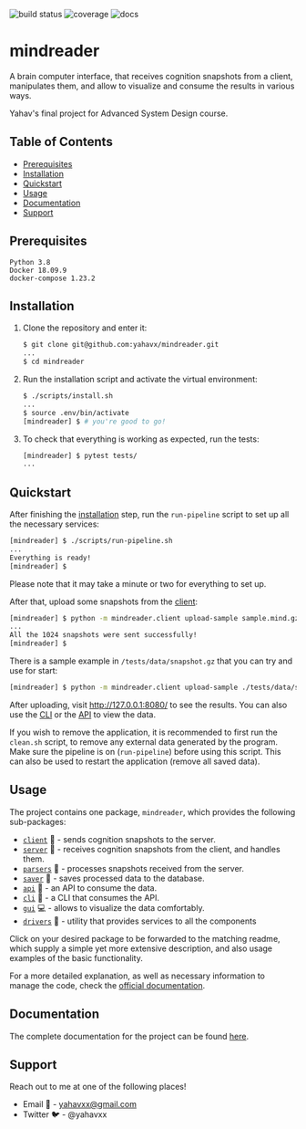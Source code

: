 ![build status](https://travis-ci.org/yahavx/mindreader.svg?branch=master)
![coverage](https://codecov.io/gh/yahavx/mindreader/branch/master/graph/badge.svg)
![docs](https://readthedocs.org/projects/mindreader/badge/?version=latest)

# mindreader

A brain computer interface, that receives cognition snapshots from a client, manipulates them, and allow to
visualize and consume the results in various ways.

Yahav's final project for Advanced System Design course.

## Table of Contents

* [Prerequisites](#prerequisites)
* [Installation](#installation)
* [Quickstart](#quickstart)
* [Usage](#usage)
* [Documentation](#documentation)
* [Support](#support)

## Prerequisites

```
Python 3.8
Docker 18.09.9
docker-compose 1.23.2
```

## Installation

1. Clone the repository and enter it:

    ```sh
    $ git clone git@github.com:yahavx/mindreader.git
    ...
    $ cd mindreader
    ```

2. Run the installation script and activate the virtual environment:

    ```sh
    $ ./scripts/install.sh
    ...
    $ source .env/bin/activate
    [mindreader] $ # you're good to go!
    ```

3. To check that everything is working as expected, run the tests:

    ```sh
    [mindreader] $ pytest tests/
    ...
    ```

## Quickstart
After finishing the [installation](#installation) step, run the `run-pipeline` script to set up all the
necessary services:

```sh
[mindreader] $ ./scripts/run-pipeline.sh
...
Everything is ready!
[mindreader] $
```

Please note that it may take a minute or two for everything to set up.

After that, upload some snapshots from the [client](/mindreader/client/README.md):
```sh
[mindreader] $ python -m mindreader.client upload-sample sample.mind.gz
...
All the 1024 snapshots were sent successfully!
[mindreader] $ 
```

There is a sample example in `/tests/data/snapshot.gz` that you can try and use for start:
```sh
[mindreader] $ python -m mindreader.client upload-sample ./tests/data/snapshot.gz
```

After uploading, visit http://127.0.0.1:8080/ to see the results. You can also use the [CLI](/mindreader/cli/README.md) 
or the [API](/mindreader/api/README.md) to view the data.

If you wish to remove the application, it is recommended to first run the `clean.sh` script, to remove any
external data generated by the program. Make sure the pipeline is on (`run-pipeline`) before using this script.
This can also be used to restart the application (remove all saved data).

## Usage

The project contains one package, `mindreader`, which provides the following sub-packages:
* [`client`](/mindreader/client/README.md) :mega: - sends cognition snapshots to the server.
* [`server`](/mindreader/server/README.md) :calling: - receives cognition snapshots from the client, and handles them.
* [`parsers`](/mindreader/parsers/README.md) :hammer: - processes snapshots received from the server.
* [`saver`](/mindreader/saver/README.md) :key: - saves processed data to the database.
* [`api`](/mindreader/server/README.md) :book: - an API to consume the data.
* [`cli`](/mindreader/cli/README.md) :memo: - a CLI that consumes the API.
* [`gui`](/mindreader/gui/README.md) :computer: - allows to visualize the data comfortably.
* [`drivers`](/mindreader/drivers/README.md) :floppy_disk: - utility that provides services to all the components

Click on your desired package to be forwarded to the matching readme, which supply a simple yet more extensive 
description, and also usage examples of the basic functionality.

For a more detailed explanation, as well as necessary information to manage the code, check the
[official documentation](https://mindreader.readthedocs.io/en/latest/).

## Documentation

The complete documentation for the project can be found [here](https://mindreader.readthedocs.io/en/latest/).

## Support

Reach out to me at one of the following places!
* Email :email: - yahavxx@gmail.com
* Twitter :bird: - @yahavxx
